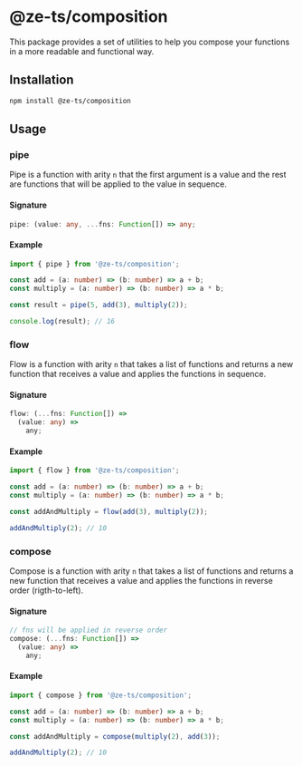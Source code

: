 # @ze-ts/composition

This package provides a set of utilities to help you compose your functions in a more readable and functional way.

## Installation

```bash
npm install @ze-ts/composition
```

## Usage

### pipe

Pipe is a function with arity `n` that the first argument is a value and the rest are functions that will be applied to the value in sequence.

#### Signature

```typescript
pipe: (value: any, ...fns: Function[]) => any;
```

#### Example

```typescript
import { pipe } from '@ze-ts/composition';

const add = (a: number) => (b: number) => a + b;
const multiply = (a: number) => (b: number) => a * b;

const result = pipe(5, add(3), multiply(2));

console.log(result); // 16
```

### flow

Flow is a function with arity `n` that takes a list of functions and returns a new function that receives a value and applies the functions in sequence.

#### Signature

```typescript
flow: (...fns: Function[]) =>
  (value: any) =>
    any;
```

#### Example

```typescript
import { flow } from '@ze-ts/composition';

const add = (a: number) => (b: number) => a + b;
const multiply = (a: number) => (b: number) => a * b;

const addAndMultiply = flow(add(3), multiply(2));

addAndMultiply(2); // 10
```

### compose

Compose is a function with arity `n` that takes a list of functions and returns a new function that receives a value and applies the functions in reverse order (rigth-to-left).

#### Signature

```typescript
// fns will be applied in reverse order
compose: (...fns: Function[]) =>
  (value: any) =>
    any;
```

#### Example

```typescript
import { compose } from '@ze-ts/composition';

const add = (a: number) => (b: number) => a + b;
const multiply = (a: number) => (b: number) => a * b;

const addAndMultiply = compose(multiply(2), add(3));

addAndMultiply(2); // 10
```
